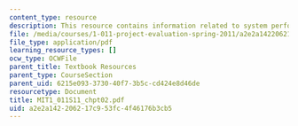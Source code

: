```yaml
---
content_type: resource
description: This resource contains information related to system performance.
file: /media/courses/1-011-project-evaluation-spring-2011/a2e2a142206217c953fc4f46176b3cb5_MIT1_011S11_chpt02.pdf
file_type: application/pdf
learning_resource_types: []
ocw_type: OCWFile
parent_title: Textbook Resources
parent_type: CourseSection
parent_uid: 6215e093-3730-40f7-3b5c-cd424e8d46de
resourcetype: Document
title: MIT1_011S11_chpt02.pdf
uid: a2e2a142-2062-17c9-53fc-4f46176b3cb5
---
```

